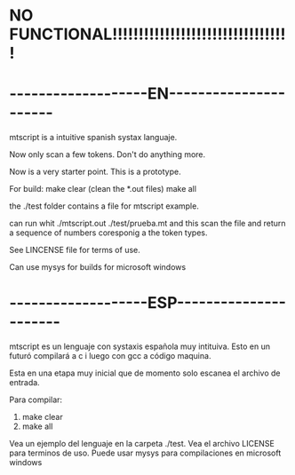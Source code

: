 <h1>NO FUNCTIONAL!!!!!!!!!!!!!!!!!!!!!!!!!!!!!!!!!!</h1>
<h1>-------------------EN----------------------</h1>
<p>mtscript is a intuitive spanish systax languaje. 
 
Now only scan a few tokens. Don't do anything more. 

Now is a very starter point. This is a prototype.

For build:
    make clear (clean the *.out files)
    make all

the ./test folder contains a file for mtscript example.

can run whit ./mtscript.out ./test/prueba.mt and this scan the file and return a sequence of numbers coresponig a the token types.

See LINCENSE file for terms of use.

Can use mysys for builds for microsoft windows</p>
<h1>-------------------ESP----------------------</h1>

mtscript es un lenguaje con systaxis española muy intituiva.
Esto en un futuró compilará a c i luego con gcc a código maquina.

Esta en una etapa muy inicial que de momento solo escanea el archivo de entrada.

Para compilar:
<ol>
    <li> make clear </li>
    <li> make all</li>
</ol>   
 

Vea un ejemplo del lenguaje en la carpeta ./test.
Vea el archivo LICENSE para terminos de uso.
Puede usar mysys para compilaciones en microsoft windows
